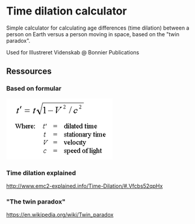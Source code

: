 # Time dilation calculator
Simple calculator for calculating age differences (time dilation) between a person on Earth versus a person moving in space, based on the "twin paradox".

Used for Illustreret Videnskab @ Bonnier Publications

## Ressources
### Based on formular

![test](formula.gif)

### Time dilation explained
http://www.emc2-explained.info/Time-Dilation/#.Vfcbs52qpHx

### "The twin paradox"
https://en.wikipedia.org/wiki/Twin_paradox
